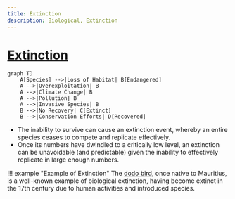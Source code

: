 ```yaml
---
title: Extinction
description: Biological, Extinction
---
```


# [Extinction](https://en.wikipedia.org/wiki/Extinction)

```mermaid
graph TD
    A[Species] -->|Loss of Habitat| B[Endangered]
    A -->|Overexploitation| B
    A -->|Climate Change| B
    A -->|Pollution| B
    A -->|Invasive Species| B
    B -->|No Recovery| C[Extinct]
    B -->|Conservation Efforts| D[Recovered]
```

- The inability to survive can cause an extinction event, whereby an entire species ceases to compete and replicate effectively. 
- Once its numbers have dwindled to a critically low level, an extinction can be unavoidable (and predictable) given the inability to effectively replicate in large enough numbers.

!!! example "Example of Extinction"
    The [dodo bird](https://en.wikipedia.org/wiki/Dodo), once native to Mauritius, is a well-known example of biological extinction, having become extinct in the 17th century due to human activities and introduced species.

